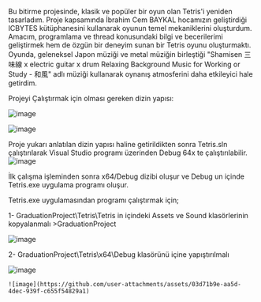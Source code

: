 Bu bitirme projesinde, klasik ve popüler bir oyun olan Tetris'i yeniden tasarladım. Proje kapsamında İbrahim Cem BAYKAL hocamızın geliştirdiği ICBYTES kütüphanesini kullanarak oyunun temel mekaniklerini oluşturdum. Amacım, programlama ve thread konusundaki bilgi ve becerilerimi geliştirmek hem de özgün bir deneyim sunan bir Tetris oyunu oluşturmaktı. Oyunda, geleneksel Japon müziği ve metal müziğin birleştiği "Shamisen 三味線 x electric guitar x drum Relaxing Background Music for Working or Study - 和風" adlı müziği kullanarak oynanış atmosferini daha etkileyici hale getirdim.

Projeyi Çalıştırmak için olması gereken dizin yapısı:

![image](https://github.com/user-attachments/assets/5b17c4d4-ffe5-40c6-9002-9baeb5924807)

![image](https://github.com/user-attachments/assets/4833f284-3a79-4b77-aa91-18cdf582e5dc)


Proje yukarı anlatılan dizin yapısı haline getirildikten sonra Tetris.sln çalıştırılarak Visual Studio programı üzerinden Debug 64x te çalıştırılabilir.
![image](https://github.com/user-attachments/assets/e8afffbc-43d8-4316-ba15-25c4adabe9c6)

İlk çalışma işleminden sonra x64/Debug dizibi oluşur ve Debug un içinde Tetris.exe uygulama programı oluşur.
    
Tetris.exe uygulamasından programı çalıştırmak için;

  1- GraduationProject\Tetris\Tetris in içindeki Assets ve Sound klasörlerinin kopyalanmalı 
    >GraduationProject
    
 ![image](https://github.com/user-attachments/assets/4d85a162-6c62-4b84-a616-afca20d5857c)
        
  2- GraduationProject\Tetris\x64\Debug klasörünü içine yapıştırılmalı
  
![image](https://github.com/user-attachments/assets/e7ce7c21-e7c9-49c3-8d9a-eb9ba05a5d1a)
    

    ![image](https://github.com/user-attachments/assets/03d71b9e-aa5d-4dec-939f-c655f54829a1)






